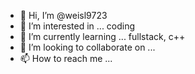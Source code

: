- 👋 Hi, I’m @weisl9723
- 👀 I’m interested in ... coding
- 🌱 I’m currently learning ... fullstack, c++
- 💞️ I’m looking to collaborate on ...
- 📫 How to reach me ...

<!---
weisl9723/weisl9723 is a ✨ special ✨ repository because its `README.md` (this file) appears on your GitHub profile.
You can click the Preview link to take a look at your changes.
--->
